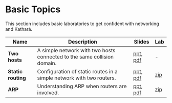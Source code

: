 # Basic Topics
This section includes basic laboratories to get confident with networking and Kathará.

| Name               | Description                                                             | Slides                                                                                                              | Lab                                                  |
|--------------------|-------------------------------------------------------------------------|---------------------------------------------------------------------------------------------------------------------|------------------------------------------------------|
| **Two hosts**      | A simple network with two hosts connected to the same collision domain. | [ppt](Two-hosts/003-kathara-lab_two-hosts.pptx), [pdf](Two-hosts/003-kathara-lab_two-hosts.pdf)                     | -                                                    |
| **Static routing** | Configuration of static routes in a simple network with two routers.    | [ppt](Static-routing/004-kathara-lab_static-routing.pptx), [pdf](Static-routing/004-kathara-lab_static-routing.pdf) | [zip](Static-routing/kathara-lab_static-routing.zip) |
| **ARP**            | Understanding ARP when routers are involved.                            | [ppt](ARP/005-kathara-lab_arp.ppt), [pdf](ARP/005-kathara-lab_arp.pdf)                                              | [zip](ARP/kathara-lab_arp.zip)                       |